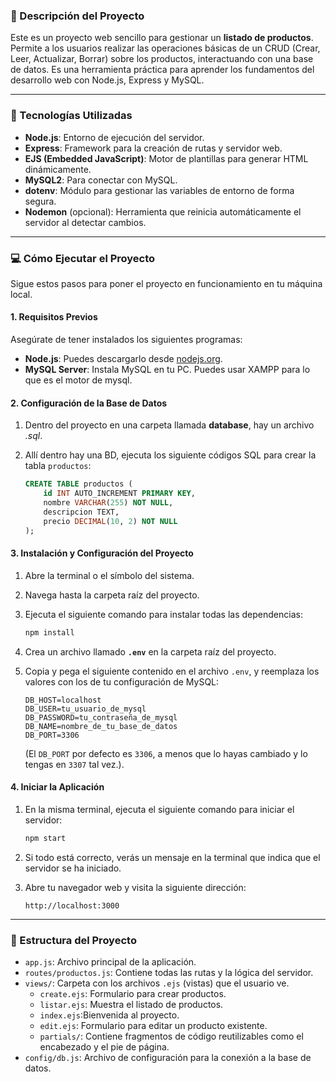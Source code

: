 ### 📝 Descripción del Proyecto

Este es un proyecto web sencillo para gestionar un **listado de productos**. Permite a los usuarios realizar las operaciones básicas de un CRUD (Crear, Leer, Actualizar, Borrar) sobre los productos, interactuando con una base de datos. Es una herramienta práctica para aprender los fundamentos del desarrollo web con Node.js, Express y MySQL.

-----

### 🚀 Tecnologías Utilizadas

  * **Node.js**: Entorno de ejecución del servidor.
  * **Express**: Framework para la creación de rutas y servidor web.
  * **EJS (Embedded JavaScript)**: Motor de plantillas para generar HTML dinámicamente.
  * **MySQL2**: Para conectar con MySQL.
  * **dotenv**: Módulo para gestionar las variables de entorno de forma segura.
  * **Nodemon** (opcional): Herramienta que reinicia automáticamente el servidor al detectar cambios.

-----

### 💻 Cómo Ejecutar el Proyecto

Sigue estos pasos para poner el proyecto en funcionamiento en tu máquina local.

#### 1\. Requisitos Previos

Asegúrate de tener instalados los siguientes programas:

  * **Node.js**: Puedes descargarlo desde [nodejs.org](https://nodejs.org/).
  * **MySQL Server**: Instala MySQL en tu PC. Puedes usar XAMPP para lo que es el motor de mysql.

#### 2\. Configuración de la Base de Datos

1.  Dentro del proyecto en una carpeta llamada **database**, hay un archivo *.sql*.

2.  Allí dentro hay una BD, ejecuta los siguiente códigos SQL para crear la tabla `productos`:

    ```sql
    CREATE TABLE productos (
        id INT AUTO_INCREMENT PRIMARY KEY,
        nombre VARCHAR(255) NOT NULL,
        descripcion TEXT,
        precio DECIMAL(10, 2) NOT NULL
    );
    ```

#### 3\. Instalación y Configuración del Proyecto

1.  Abre la terminal o el símbolo del sistema.

2.  Navega hasta la carpeta raíz del proyecto.

3.  Ejecuta el siguiente comando para instalar todas las dependencias:

    ```bash
    npm install
    ```

4.  Crea un archivo llamado **`.env`** en la carpeta raíz del proyecto.

5.  Copia y pega el siguiente contenido en el archivo `.env`, y reemplaza los valores con los de tu configuración de MySQL:

    ```env
    DB_HOST=localhost
    DB_USER=tu_usuario_de_mysql
    DB_PASSWORD=tu_contraseña_de_mysql
    DB_NAME=nombre_de_tu_base_de_datos
    DB_PORT=3306
    ```

    (El `DB_PORT` por defecto es `3306`, a menos que lo hayas cambiado y lo tengas en `3307` tal vez.).

#### 4\. Iniciar la Aplicación

1.  En la misma terminal, ejecuta el siguiente comando para iniciar el servidor:

    ```bash
    npm start
    ```

2.  Si todo está correcto, verás un mensaje en la terminal que indica que el servidor se ha iniciado.

3.  Abre tu navegador web y visita la siguiente dirección:

    ```
    http://localhost:3000
    ```

-----

### 📂 Estructura del Proyecto

  * `app.js`: Archivo principal de la aplicación.
  * `routes/productos.js`: Contiene todas las rutas y la lógica del servidor.
  * `views/`: Carpeta con los archivos `.ejs` (vistas) que el usuario ve.
      * `create.ejs`: Formulario para crear productos.
      * `listar.ejs`: Muestra el listado de productos.
      * `index.ejs`:Bienvenida al proyecto.
      * `edit.ejs`: Formulario para editar un producto existente.
      * `partials/`: Contiene fragmentos de código reutilizables como el encabezado y el pie de página.
  * `config/db.js`: Archivo de configuración para la conexión a la base de datos.

